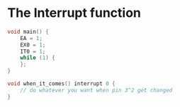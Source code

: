 # The Interrupt function

```c
void main() {
    EA = 1;
    EX0 = 1;
    IT0 = 1;
    while (1) {
    };
}

void when_it_comes() interrupt 0 {
    // do whatever you want when pin 3^2 get changed
}
```

